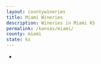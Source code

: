 ```yaml
---
layout: countywineries
title: Miami Wineries
description: Wineries in Miami KS
permalink: /kansas/miami/
county: miami
state: ks
---
```

-
